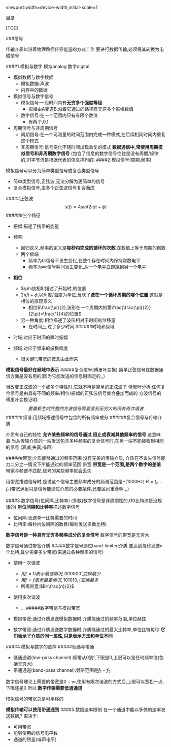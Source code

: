 viewport:width=device-width,initial-scale=1

目录

[TOC]

###信号

传输介质以沿着物理路径传导能量的方式工作
要进行数据传输,必须将其转换为电磁信号

####1.模拟与数字
模拟analog 数字digital

+ 模拟数据与数字数据
	- 模拟数据:声波
	- 内存中的数据
+ 模拟信号与数字信号
	- 模拟信号:一段时间内有**无穷多个强度等级**	
		+ 振幅由A变道B,沿着它通过的路径有无穷多个振幅数值
	- 数字信号:在一个范围内只有有限个数值
		+ 有两个,0,1
+ 周期信号与非周期信号
	- 周期信号:在一个可测量的时间范围内完成一种模式,在后续相同时间内重复这个模式
	- 非周期信号:信号变化不随时间出现重复的模式
	**数据通信中,常使用周期模拟信号和非周期数字信号**
	(包含了信息的数字信号往往是没有周期/规律的,01字节流是根据代表的信息排列的)
####2.模拟信号(周期,频率)

模拟信号可以分为简单类型信号或复合类型信号

+ 简单类型信号,正弦波,无法分解为更简单的信号
+ 复合模拟信号,由多个正弦波信号复合而成

#####正弦波
$$s(t)=Asin(2\pi ft+\phi)$$	
######三个特征

+ 振幅:描述了携带的能量
+ 频率:
	- 回归定义,频率的定义是**每秒内完成的循环的次数**,在数值上等于周期的倒数
	- 两个极端
		+ 频率为0:信号不发生变化,在整个存在时间内保持常数电平
		+ 频率为$\infty$:信号瞬间发生变化,从一个电平立即跳到另一个电平
+ **相位**
	- $\phi初相$:描述了开始时,的位置
	- $2\pi ft+\phi$,以角度/弧度为单位,反映了**波在一个循环周期的哪个位置**
	这就是相位的直观意义
		- 相位$\frac{\pi}{2},波形在一个周期内的第\frac{\frac{\pi}{2}}{2\pi}=\frac{1}{4}的位置$
	- 另一种角度:相位描述了波形相对于时间的位移量
		- 在时间上,过了多少时间
######时域和频域

+ 时域:对应于时间的瞬时振幅
+ 频域:对应于频率的振枫幅度
	- 很关键!!,带宽的概念由此而来

**模拟信号最好在频域中表示**
#####复合信号(傅里叶变换)
简单正弦信号在数据通信方面是没有用的(因为它能发送的信息时固定的,,)

当改变正弦波的一个或多个特性时,它就不再是简单的正弦波了
傅里叶分析:任何复合信号是由具有不同的频率/相位/振幅的正弦波信号集合叠加而成的
方波信号的傅里叶变换证明:
$$要重新生成完整的方波信号需要直到无穷大的所有奇次谐波$$
######频谱:用频域描述信号中包含的所有频率成分
######复合信号与传输介质

介质有自己的特性
**允许某些频率的信号通过,阻止或衰减其他频率的信号**
这意味着:当从传输介质的一端发送包含多种频率的复合信号时,在另一端不能接收到相同的信号
(衰减,失真,噪声)

######带宽:介质能够通过的频率范围
没有完美的传输介质,
介质在不丢失信号能力二分之一情况下所能通过的频率范围:带宽
**带宽是一个范围,是两个数字的差值**
带宽与频谱不匹配,信号的某些频率就会丢失

用带宽描述信号时,是说这个信号主要频率成分的频谱范围是\*(1000Hz)
$B=f_h-f_l$
(带宽满足只是信号能通过介质的必要条件,还要区间重叠啊,,,)

####3.数字信号(位间隔,比特率)
(多数)数字信号是非周期性的,(10比特流是没规律的)
用**位间隔和比特率**描述数字信号

+ 位间隔:发送单一比特需要的时间
+ 比特率:每秒内位间隔的数目(每秒发送多数比特)

**数字信号是一种具有无穷多频率成分的复合信号**
数字信号的带宽是无穷大

数字信号通过带宽介质
#####数字信号通过band-limited介质
要达到每秒发送n个比特,最少需要多少带宽(来通过各种频率的信号)

+ 使用一次谐波
	- $用f=0表示最佳情况,000000(变换最少$
	- $用f=f表示最差情况,101010,(变换最多$
	- 所需带宽:$B=\frac{n}{2}$
+ 使用多次谐波
	- ...
#####数字带宽与模拟带宽

+ 模拟带宽:通过介质发送模拟数据时,介质能通过的频率范围,单位赫兹
+ 数字带宽:通过介质发送数字数据时,介质能通过的最大比特率,单位比特每秒
**它们表示了介质的同一属性,只是表示方法和单位不同**

####4.模拟与数字的选择
#####低通与带通

+ 低通通道(low-pass channel):频带从0到f,下限是0,上限可以是任何频率值(包括无穷大)
+ 带通通道(band-pass channel):频带范围是$f_1-f_2$

数字信号理论上需要的带宽是$0-\infty$,使用有限次谐波的方式后,上限可以宽松一点,下限还是0
所以:**数字传输需要低通通道**

模拟信号的带宽总是可平移的

**模拟传输可以使用带通通到**
####5.数据速率限制
在一个通道中能以多快的速率发送数据,?
取决于:

+ 可用带宽
+ 能够使用的信号电平数
+ 通道的质量(噪声电平)